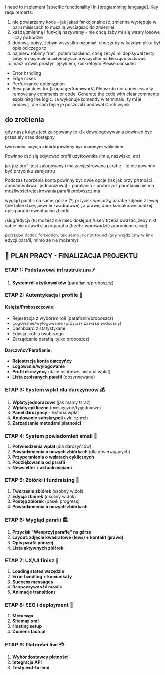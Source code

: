 I need to implement [specific functionality] in [programming language].
Key requirements:
1. nie powtarzamy kodu - jak jakaś funkcjonalnośc, zmienna występuje w paru miejscach to masz ją wyciągnąć do zmiennej
2. każdą zmienną i funkcję nazywamy - nie chcę żeby mi się walały losowe liczy po kodzie
3. dodawaj opisy, żebym wszystko rozumiał, chcę żeby w każdym pliku był opis od czego to
4. najpierw robimy front, potem backend, chcę żebyś mi dopisywał testy żeby maksymalnie automatycznie wszystko na bierząco testować
5. masz mówić prostym językiem, konkretnym
Please consider:
- Error handling
- Edge cases
- Performance optimization
- Best practices for [language/framework]
Please do not unnecessarily remove any comments or code.
Generate the code with clear comments explaining the logic.
Ja wykonuje komendy w terminalu, ty mi je podawaj, ale sam będę je puszczał i podawał Ci ich wynik


## do zrobienia

gdy nasz ksiądz jest zalogowany to klik dowylogowywania powinien być przez ały czas dostępny

tworzenie, edycja zbiórki powinny być osobnym widokiem

Powinno dać się edytować profil użytkownika 
(imie, nazwisko, etc)

jak już profil jest zalogowany i ma zarejestrowaną parafię - to nie powinno być przycisku zarejestruj

Podczas tworzenia konta powinny być dwie opcje (tak jak przy płatności : abonamentowa i jednorazowa) - parafianin - proboszcz
parafianin nie ma możliwości rejestrowania parafii
proboszcz ma

wygląd parafii:
na samej górze (?) przycisk wesprzyj parafię
zdjęcie z lewej (nie takie duże, pewnie kwadratowe) , z prawej dane kontaktowe
poniżej opis parafii
i ewentualne zbiórki

/slug/edycja (tu możesz nie mieć dostępu)
/user/
trzeba uważać, żeby nikt sobie nie ustawił slug = parafia (trzeba wprowadzić zabronione opcje)

potrzeba dodać forbidden: tak samo jak not found
(gdy wejdziemy w link edycji parafii, mimo ze nie możemy)



## 🎯 PLAN PRACY - FINALIZACJA PROJEKTU

### **ETAP 1: Podstawowa infrastruktura** ⚡
1. **System ról użytkowników** (parafianin/proboszcz)

### **ETAP 2: Autentykacja i profile** 👥

#### **Księża/Proboszczowie:**
- Rejestracja z wyborem roli (parafianin/proboszcz)
- Logowanie/wylogowanie (przycisk zawsze widoczny)
- Dashboard z statystykami
- Edycja profilu osobistego
- Zarządzanie parafią (tylko proboszcz)

#### **Darczyńcy/Parafianie:**
- **Rejestracja konta darczyńcy**
- **Logowanie/wylogowanie**
- **Profil darczyńcy** (dane osobowe, historia wpłat)
- **Lista zapisanych parafii** (obserwowane)

### **ETAP 3: System wpłat dla darczyńców** 💰
1. **Wpłaty jednorazowe** (jak mamy teraz)
2. **Wpłaty cykliczne** (miesięczne/tygodniowe)
3. **Panel darczyńcy** - historia wpłat
4. **Anulowanie subskrypcji** cyklicznych
5. **Zarządzanie metodami płatności**

### **ETAP 4: System powiadomień email** 📧
1. **Potwierdzenia wpłat** (dla darczyńców)
2. **Powiadomienia o nowych zbiórkach** (dla obserwujących)
3. **Przypomnienia o wpłatach cyklicznych**
4. **Podziękowania od parafii**
5. **Newsletter z aktualnościami**

### **ETAP 5: Zbiórki i fundraising** 🎯
1. **Tworzenie zbiórek** (osobny widok)
2. **Edycja zbiórek** (osobny widok)
3. **Postęp zbiórek** (pasek progress)
4. **Powiadomienia o nowych zbiórkach**

### **ETAP 6: Wygląd parafii** 🏛️
1. **Przycisk "Wesprzyj parafię" na górze**
2. **Layout: zdjęcie kwadratowe (lewo) + kontakt (prawo)**
3. **Opis parafii poniżej**
4. **Lista aktywnych zbiórek**

### **ETAP 7: UX/UI finisz** 🎨
1. **Loading states wszędzie**
2. **Error handling + komunikaty**
3. **Success messages**
4. **Responsywność mobile**
5. **Animacje transitions**

### **ETAP 8: SEO i deployment** 🚀
1. **Meta tags**
2. **Sitemap.xml**
3. **Hosting setup**
4. **Domena taca.pl**

### **ETAP 9: Płatności live** 💳
1. **Wybór dostawcy płatności**
2. **Integracja API**
3. **Testy end-to-end**
